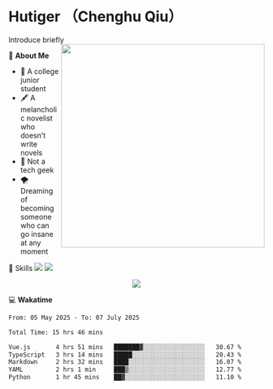 # Hutiger （Chenghu Qiu）
Introduce briefly
<a href="#">
<img align="right" width="400" src="https://github-readme-stats-tau-lilac-25.vercel.app/api/top-langs/?username=hutiger9&layout=compact&langs_count=8&theme=transparent" />
</a>

💭 **About Me**

- 🏫 A college junior student
- 🖋️ A melancholic novelist who doesn’t write novels
- 🚫 Not a tech geek
- 🌪️ Dreaming of becoming someone who can go insane at any moment


🚀 Skills
![](https://img.shields.io/badge/-python-3e74a2?style=for-the-badge&logo=Python&logoColor=fff)
![](https://img.shields.io/badge/-pytorch-ee4c2c?style=for-the-badge&logo=PyTorch&logoColor=fff)

</p>
    <p align="center">
    <img src="https://profile-counter.glitch.me/{hutiger9}/count.svg" />
</p>


💻 **Wakatime**

<!--START_SECTION:waka-->

```txt
From: 05 May 2025 - To: 07 July 2025

Total Time: 15 hrs 46 mins

Vue.js       4 hrs 51 mins   ███████▓░░░░░░░░░░░░░░░░░   30.67 %
TypeScript   3 hrs 14 mins   █████░░░░░░░░░░░░░░░░░░░░   20.43 %
Markdown     2 hrs 32 mins   ████░░░░░░░░░░░░░░░░░░░░░   16.07 %
YAML         2 hrs 1 min     ███▒░░░░░░░░░░░░░░░░░░░░░   12.77 %
Python       1 hr 45 mins    ██▓░░░░░░░░░░░░░░░░░░░░░░   11.10 %
```

<!--END_SECTION:waka-->
